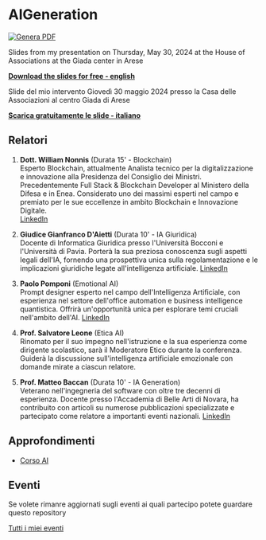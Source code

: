 # AIGeneration

[![Genera PDF](https://github.com/matteobaccan/AIGeneration/actions/workflows/generatepdf.yml/badge.svg)](https://github.com/matteobaccan/AIGeneration/actions/workflows/generatepdf.yml)

Slides from my presentation on Thursday, May 30, 2024 at the House of Associations at the Giada center in Arese

**[Download the slides for free - english](https://raw.githubusercontent.com/matteobaccan/AIGeneration/main/slide/AI_Generation-en.pdf)**

Slide del mio intervento Giovedì 30 maggio 2024 presso la Casa delle Associazioni al centro Giada di Arese

**[Scarica gratuitamente le slide - italiano](https://raw.githubusercontent.com/matteobaccan/AIGeneration/main/slide/AI_Generation.pdf)**

## Relatori

1. **Dott. William Nonnis** (Durata 15' - Blockchain)  
   Esperto Blockchain, attualmente Analista tecnico per la digitalizzazione e innovazione alla Presidenza del Consiglio dei Ministri. Precedentemente Full Stack & Blockchain Developer al Ministero della Difesa e in Enea. Considerato uno dei massimi esperti nel campo e premiato per le sue eccellenze in ambito Blockchain e Innovazione Digitale.  
   [LinkedIn](https://www.linkedin.com/in/william-nonnis-66563a170/)

2. **Giudice Gianfranco D'Aietti** (Durata 10' - IA Giuridica)  
   Docente di Informatica Giuridica presso l'Università Bocconi e l'Università di Pavia. Porterà la sua preziosa conoscenza sugli aspetti legali dell'IA, fornendo una prospettiva unica sulla regolamentazione e le implicazioni giuridiche legate all'intelligenza artificiale.
   [LinkedIn](https://www.linkedin.com/in/gianfranco-daietti/)

3. **Paolo Pomponi** (Emotional AI)  
   Prompt designer esperto nel campo dell'Intelligenza Artificiale, con esperienza nel settore dell'office automation e business intelligence quantistica. Offrirà un'opportunità unica per esplorare temi cruciali nell'ambito dell'AI.
   [LinkedIn](https://www.linkedin.com/in/apollo29/)

4. **Prof. Salvatore Leone** (Etica AI)  
   Rinomato per il suo impegno nell'istruzione e la sua esperienza come dirigente scolastico, sarà il Moderatore Etico durante la conferenza. Guiderà la discussione sull'intelligenza artificiale emozionale con domande mirate a ciascun relatore.

5. **Prof. Matteo Baccan** (Durata 10' - IA Generation)  
   Veterano nell'ingegneria del software con oltre tre decenni di esperienza. Docente presso l'Accademia di Belle Arti di Novara, ha contribuito con articoli su numerose pubblicazioni specializzate e partecipato come relatore a importanti eventi nazionali.
   [LinkedIn](https://www.linkedin.com/in/matteobaccan/)

## Approfondimenti

- [Corso AI](https://github.com/matteobaccan/CorsoAI)

## Eventi

Se volete rimanre aggiornati sugli eventi ai quali partecipo potete guardare questo repository

[Tutti i miei eventi](https://github.com/matteobaccan/Eventi)
